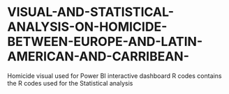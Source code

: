 # VISUAL-AND-STATISTICAL-ANALYSIS-ON-HOMICIDE-BETWEEN-EUROPE-AND-LATIN-AMERICAN-AND-CARRIBEAN-
Homicide visual used for Power BI interactive dashboard
R codes contains the R codes used for the Statistical analysis
